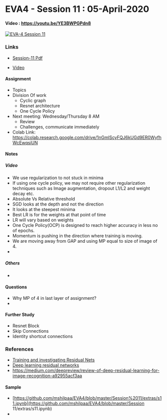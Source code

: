# EVA4 - Session 11 : 05-April-2020

#### Video  : https://youtu.be/YE3BWPGPdn8

[![EVA-4 Session 11](http://img.youtube.com/vi/YE3BWPGPdn8/0.jpg)](https://youtu.be/YE3BWPGPdn8)

### Links

- [Session-11 Pdf](S11.pdf)

- [Video](https://youtu.be/YE3BWPGPdn8)

#### Assignment

- Topics
- Division Of work
  - Cyclic graph
  - Resnet architecture
  - One Cycle Policy
- Next meeting: Wednesday/Thursday 8 AM
  - Review
  - Challenges, communicate immediately
- Colab Link: https://colab.research.google.com/drive/1nGmlScyFQJ6kUGd9ER0WyfhWcEwqsiUN

#### Notes 

##### Video

-  We use regularization to not stuck in minima
-  If using one cycle policy, we may not require other regularization techniques such as Image augmentation, dropout L1/L2 and weight decay etc.
-  Absolute Vs Relative threshold
-  SGD looks at the depth and not the direction
-  It looks at the steepest minima
-  Best LR is for the weights at that point of time
-  LR will vary based on weights
-  One Cycle Policy(OCP) is designed to reach higher accuracy in less no of epochs.
-  Momentum is pushing in the direction where training is moving.
-  We are moving away from GAP and using MP equal to size of image of 4.
-  

##### Others

- 


#### Questions

- Why MP of 4 in last layer of assignment?
- 

#### Further Study

- Resnet Block
- Skip Connections
- Identity shortcut connections

### References

- [Training and investigating Residual Nets](http://torch.ch/blog/2016/02/04/resnets.html)
- [Deep learning residual networks](http://datahacker.rs/deep-learning-residual-networks/)
- https://medium.com/deepreview/review-of-deep-residual-learning-for-image-recognition-a92955acf3aa

#### Sample

- [https://github.com/mshilpaa/EVA4/blob/master/Session%2011/extras/s11.ipynb](https://github.com/mshilpaa/EVA4/blob/master/Session 11/extras/s11.ipynb)
- 



